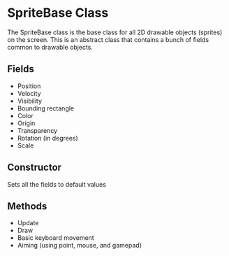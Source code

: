 # SpriteBase Class
The SpriteBase class is the base class for all 2D drawable objects (sprites) on the screen. This is an abstract class that contains a bunch of fields common to drawable objects.

## Fields
- Position
- Velocity
- Visibility
- Bounding rectangle
- Color
- Origin
- Transparency
- Rotation (in degrees)
- Scale

## Constructor
Sets all the fields to default values

## Methods
- Update
- Draw
- Basic keyboard movement
- Aiming (using point, mouse, and gamepad)
